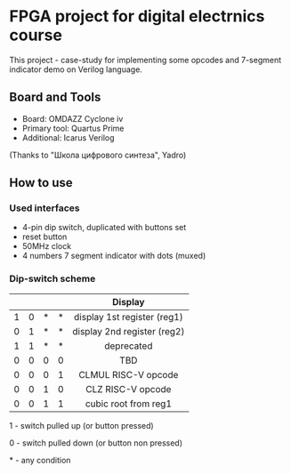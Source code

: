 # FPGA project for digital electrnics course
This project - case-study for implementing some opcodes and 7-segment indicator demo on Verilog language.
## Board and Tools
+ Board: OMDAZZ Cyclone iv
+ Primary tool: Quartus Prime
+ Additional: Icarus Verilog 

(Thanks to "Школа цифрового синтеза", Yadro)
## How to use
### Used interfaces 
+ 4-pin dip switch, duplicated with buttons set
+ reset button
+ 50MHz clock
+ 4 numbers 7 segment indicator with dots (muxed)

### Dip-switch scheme
|   |   |   |   |           Display           |
|:-:|:-:|:-:|:-:|:---------------------------:|
| 1 | 0 | * | * | display 1st register (reg1) |
| 0 | 1 | * | * | display 2nd register (reg2) |
| 1 | 1 | * | * |          deprecated         |
| 0 | 0 | 0 | 0 |             TBD             |
| 0 | 0 | 0 | 1 |     CLMUL RISC-V opcode     |
| 0 | 0 | 1 | 0 |      CLZ RISC-V opcode      |
| 0 | 0 | 1 | 1 |     cubic root from reg1    |

1 - switch pulled up (or button pressed) 

0 - switch pulled down (or button non pressed) 

\* - any condition  
